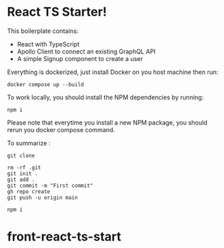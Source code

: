 # React TS Starter!

This boilerplate contains:

- React with TypeScript
- Apollo Client to connect an existing GraphQL API
- A simple Signup component to create a user

Everything is dockerized, just install Docker on you host machine then run:

```
docker compose up --build
```

To work locally, you should install the NPM dependencies by running:

```
npm i
```

Please note that everytime you install a new NPM package, you should rerun you docker compose command.

To summarize :

```
git clone

rm -rf .git
git init .
git add .
git commit -m "First commit"
gh repo create
git push -u origin main

npm i
```
# front-react-ts-start
